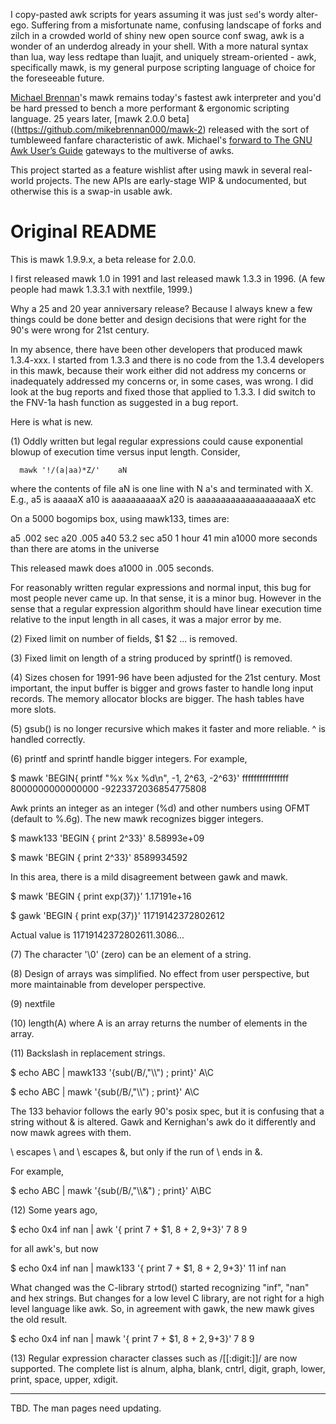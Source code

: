 I copy-pasted awk scripts for years assuming it was just `sed`'s wordy alter-ego.  Suffering from a misfortunate name, confusing landscape of forks and zilch in a crowded world of shiny new open source conf swag, awk is a wonder of an underdog already in your shell.  With a more natural syntax than lua, way less redtape than luajit, and uniquely stream-oriented - awk, specifically mawk, is my general purpose scripting language of choice for the foreseeable future.

[Michael Brennan](https://github.com/mikebrennan000)'s mawk remains today's fastest awk interpreter and you'd be hard pressed to bench a more performant & ergonomic scripting language. 25 years later, [mawk 2.0.0 beta]((https://github.com/mikebrennan000/mawk-2) released with the sort of tumbleweed fanfare characteristic of awk. Michael's [forward to The GNU Awk User’s Guide](https://www.gnu.org/software/gawk/manual/gawk.html#Foreword3) gateways to the multiverse of awks.

This project started as a feature wishlist after using mawk in several real-world projects. The new APIs are early-stage WIP & undocumented, but otherwise this is a swap-in usable awk.

# Original README

This is mawk 1.9.9.x, a beta release for 2.0.0.

I first released mawk 1.0 in 1991 and last released mawk 1.3.3 in 1996.
(A few people had mawk 1.3.3.1 with nextfile, 1999.)

Why a 25 and 20 year anniversary release?  Because I always knew a
few things could be done better and design decisions that were right for
the 90's were wrong for 21st century.

In my absence, there have been other developers that produced mawk 1.3.4-xxx.
I started from 1.3.3 and there is no code from the 1.3.4 developers in
this mawk, because their work either did not address my concerns or
inadequately addressed my concerns or, in some cases,
was wrong.  I did look at the
bug reports and fixed those that applied to 1.3.3.
I did switch to the FNV-1a hash function as suggested in a bug report.

Here is what is new.

(1) Oddly written but legal regular expressions could cause exponential
blowup of execution time versus input length.
Consider,

      mawk '!/(a|aa)*Z/'    aN

where the contents of file aN  is one line with N a's and terminated with X.
E.g.,
        a5       is       aaaaaX
	a10      is       aaaaaaaaaaX
	a20      is       aaaaaaaaaaaaaaaaaaaaX
	etc


On a 5000 bogomips box, using mawk133, times are:

a5          .002  sec
a20         .005
a40         53.2  sec
a50         1 hour 41 min
a1000       more seconds than there are atoms in the universe

This released mawk does a1000 in .005 seconds.

For reasonably written regular expressions and normal input, this
bug for most people never came up.  In that sense, it is a minor bug.
However in the sense that a regular expression algorithm should 
have linear execution time relative to the input length in all
cases, it was a major error by me.

(2)  Fixed limit on number of fields, $1 $2 ... is removed.

(3)  Fixed limit on length of a string produced by sprintf() is removed.

(4)  Sizes chosen for 1991-96 have been adjusted for the 21st century.
Most important, the input buffer is bigger and grows faster to handle
long input records.  The memory allocator blocks are bigger.
The hash tables have more slots.

(5) gsub() is no longer recursive which makes it faster and more
reliable.  ^ is handled correctly.

(6) printf and sprintf handle bigger integers. For example,

$ mawk 'BEGIN{ printf "%x %x %d\n", -1, 2^63, -2^63}'
ffffffffffffffff 8000000000000000 -9223372036854775808

Awk prints an integer as an integer (%d) and other numbers
using OFMT (default to %.6g).  The new mawk recognizes bigger integers.

$ mawk133 'BEGIN { print 2^33}'
8.58993e+09

$ mawk 'BEGIN { print 2^33}'
8589934592

In this area, there is a mild disagreement between gawk and mawk.

$ mawk 'BEGIN { print exp(37)}'
1.17191e+16

$ gawk 'BEGIN { print exp(37)}'
11719142372802612

Actual value is
11719142372802611.3086...

(7)  The character '\0' (zero) can be an element of a string.

(8) Design of arrays was simplified. No effect from user perspective,
but more maintainable from developer perspective.

(9) nextfile

(10) length(A) where A is an array returns the number of elements in the
array.

(11) Backslash in replacement strings.  

$ echo ABC | mawk133 '{sub(/B/,"\\\\") ; print}'
A\C

$ echo ABC | mawk '{sub(/B/,"\\\\") ; print}'
A\\C

The 133 behavior follows the early 90's posix spec, but it is confusing
that a string without & is altered.  Gawk and Kernighan's awk do it
differently and now mawk agrees with them.

\ escapes \ and \ escapes &, but only if the run of \ ends in &.

For example,

$ echo ABC | mawk '{sub(/B/,"\\\\&") ; print}'
A\BC

(12) Some years ago, 

$ echo 0x4  inf nan | awk '{ print 7 + $1, 8 + $2, 9+$3}'
7 8 9

for all awk's, but now

$ echo 0x4  inf nan | mawk133 '{ print 7 + $1, 8 + $2, 9+$3}'
11 inf nan

What changed was the C-library strtod() started recognizing "inf", "nan"
and hex strings.  But changes for a low level C library, are not
right for a high level language like awk.  So, in agreement with
gawk, the new mawk gives the old result.

$ echo 0x4  inf nan | mawk '{ print 7 + $1, 8 + $2, 9+$3}'
7 8 9

(13)  Regular expression character classes such as /[[:digit:]]/
are now supported.
The complete list is alnum, alpha, blank, cntrl, digit, graph,
lower, print, space, upper, xdigit.

------------------------------------------------------
TBD.  The man pages need updating.  



